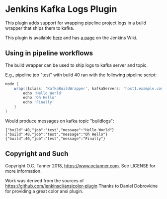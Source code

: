 # Jenkins Kafka Logs Plugin

This plugin adds support for wrapping pipeline project logs in a build wrapper that ships them to kafka.

This plugin is available [here](http://repo.jenkins-ci.org/releases/org/jenkins-ci/plugins/kafkalogs/)
and has [a page](https://wiki.jenkins-ci.org/display/JENKINS/Kafka+Logs+Plugin) on the Jenkins Wiki.

## Using in pipeline workflows

The build wrapper can be used to ship logs to kafka server and topic.

E.g., pipeline job "test" with build 40 ran with the following pipeline script:

```groovy
node {
    wrap([$class: 'KafkaBuildWrapper', kafkaServers: 'host1.example.com:9092,host2.example.com:9092', kafkaTopic: 'buildlogs']) {
        echo 'Hello World'
        echo 'Oh Hello'
        echo 'Finally'
    }
}
```

Would produce messages on kafka topic "buildlogs":

```
{"build":40,"job":"test","message":"Hello World"}
{"build":40,"job":"test","message":"Oh Hello"}
{"build":40,"job":"test","message":"Finally"}
```

## Copyright and Such

Copyright O.C. Tanner 2018, https://www.octanner.com. See LICENSE for more information.  

Work was derived from the sources of https://github.com/jenkinsci/ansicolor-plugin Thanks to Daniel Dobrovkine for providing a great color ansi plugin.